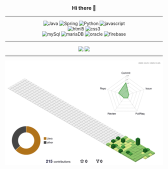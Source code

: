 <div align="center">
  
  ### Hi there 👋
</div>

***

<div align="center">
  <section>
    <img alt="Java" src ="https://img.shields.io/badge/Java-007396.svg?&style=flat&logo=Java&logoColor=white"/>
    <img alt="Spring" src="https://img.shields.io/badge/spring-6DB33F?style=flat&logo=spring&logoColor=white">
    <img alt="Python" src="https://img.shields.io/badge/python-3776AB?style=flat&logo=python&logoColor=white">
    <img alt="javascript" src="https://img.shields.io/badge/javascript-F7DF1E?style=flat&logo=javascript&logoColor=white">
  </section>
  <section>
    <img alt="html5" src="https://img.shields.io/badge/html5-E34F26?style=flat&logo=html5&logoColor=white">
    <img alt="css3" src="https://img.shields.io/badge/css3-1572B6?style=flat&logo=css3&logoColor=white">
  </section>
  <section>
    <img alt="mySql" src="https://img.shields.io/badge/mysql-4479A1?style=flat&logo=mysql&logoColor=white">
    <img alt="mariaDB" src="https://img.shields.io/badge/mariadb-003545?style=flat&logo=mariadb&logoColor=white">
    <img alt="oracle" src="https://img.shields.io/badge/oracle-F80000?style=flat&logo=oracle&logoColor=white">
    <img alt="firebase" src="https://img.shields.io/badge/firebase-FFCA28?style=flat&logo=firebase&logoColor=white">
  </section>
</div>

***

<div align="center">
  <a href="/"><img align="center" style="height:180px" src="https://github-readme-stats.vercel.app/api?username=javython999&show_icons=true&theme=default"/></a>
  <a href=""><img align="center" style="height:180px" src="https://github-readme-stats.vercel.app/api/top-langs/?username=javython999&layout=compact" /></a>
</div>

***

<div align="center">
  <a href=""><img align="center" src="./profile-3d-contrib/profile-green-animate.svg" /></a>
</div>





